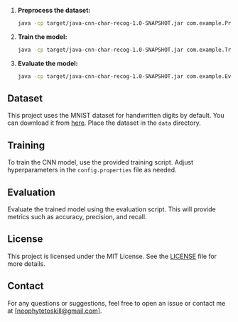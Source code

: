 1. **Preprocess the dataset:**
    ```sh
    java -cp target/java-cnn-char-recog-1.0-SNAPSHOT.jar com.example.PreprocessDataset
    ```

2. **Train the model:**
    ```sh
    java -cp target/java-cnn-char-recog-1.0-SNAPSHOT.jar com.example.TrainModel
    ```

3. **Evaluate the model:**
    ```sh
    java -cp target/java-cnn-char-recog-1.0-SNAPSHOT.jar com.example.EvaluateModel
    ```

## Dataset
This project uses the MNIST dataset for handwritten digits by default. You can download it from [here](http://yann.lecun.com/exdb/mnist/). Place the dataset in the `data` directory.

## Training
To train the CNN model, use the provided training script. Adjust hyperparameters in the `config.properties` file as needed.

## Evaluation
Evaluate the trained model using the evaluation script. This will provide metrics such as accuracy, precision, and recall.

## License
This project is licensed under the MIT License. See the [LICENSE](LICENSE) file for more details.

## Contact
For any questions or suggestions, feel free to open an issue or contact me at [neophytetoskill@gmail.com].
